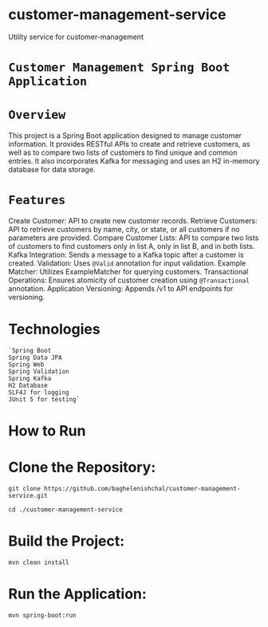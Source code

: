 # customer-management-service
Utility service for customer-management

# `Customer Management Spring Boot Application`

# `Overview`

This project is a Spring Boot application designed to manage customer information. It provides RESTful APIs to create and retrieve customers, as well as to compare two lists of customers to find unique and common entries. It also incorporates Kafka for messaging and uses an H2 in-memory database for data storage.

# `Features`

Create Customer: API to create new customer records.
Retrieve Customers: API to retrieve customers by name, city, or state, or all customers if no parameters are provided.
Compare Customer Lists: API to compare two lists of customers to find customers only in list A, only in list B, and in both lists.
Kafka Integration: Sends a message to a Kafka topic after a customer is created.
Validation: Uses `@Valid` annotation for input validation.
Example Matcher: Utilizes ExampleMatcher for querying customers.
Transactional Operations: Ensures atomicity of customer creation using `@Transactional` annotation.
Application Versioning: Appends /v1 to API endpoints for versioning.

# Technologies

    `Spring Boot
    Spring Data JPA
    Spring Web
    Spring Validation
    Spring Kafka
    H2 Database
    SLF4J for logging
    JUnit 5 for testing`

# How to Run

# Clone the Repository:

`git clone https://github.com/baghelenishchal/customer-management-service.git`

`cd ./customer-management-service`

# Build the Project:
`mvn clean install`

# Run the Application:
`mvn spring-boot:run`

